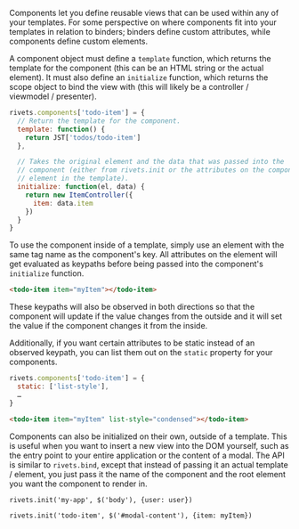 Components let you define reusable views that can be used within any of your templates. For some perspective on where components fit into your templates in relation to binders; binders define custom attributes, while components define custom elements.

A component object must define a `template` function, which returns the template for the component (this can be an HTML string or the actual element). It must also define an `initialize` function, which returns the scope object to bind the view with (this will likely be a controller / viewmodel / presenter).

```javascript
rivets.components['todo-item'] = {
  // Return the template for the component.
  template: function() {
    return JST['todos/todo-item']
  },

  // Takes the original element and the data that was passed into the
  // component (either from rivets.init or the attributes on the component
  // element in the template).
  initialize: function(el, data) {
    return new ItemController({
      item: data.item
    })
  }
}
```

To use the component inside of a template, simply use an element with the same tag name as the component's key. All attributes on the element will get evaluated as keypaths before being passed into the component's `initialize` function.

```html
<todo-item item="myItem"></todo-item>
```

These keypaths will also be observed in both directions so that the component will update if the value changes from the outside and it will set the value if the component changes it from the inside.

Additionally, if you want certain attributes to be static instead of an observed keypath, you can list them out on the `static` property for your components.

```javascript
rivets.components['todo-item'] = {
  static: ['list-style'],
  …
}
```

```html
<todo-item item="myItem" list-style="condensed"></todo-item>
```

Components can also be initialized on their own, outside of a template. This is useful when you want to insert a new view into the DOM yourself, such as the entry point to your entire application or the content of a modal. The API is similar to `rivets.bind`, except that instead of passing it an actual template / element, you just pass it the name of the component and the root element you want the component to render in.

```
rivets.init('my-app', $('body'), {user: user})
```

```
rivets.init('todo-item', $('#modal-content'), {item: myItem})
```